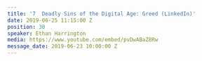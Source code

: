 ```yaml
---
title: '7  Deadly Sins of the Digital Age: Greed (LinkedIn)'
date: 2019-06-25 11:15:00 Z
position: 30
speaker: Ethan Harrington
media: https://www.youtube.com/embed/pvDwABaZ8Rw
message_date: 2019-06-23 10:00:00 Z
---
```


